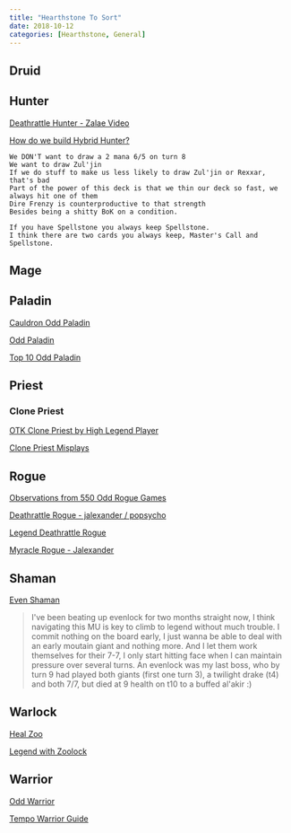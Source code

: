 ```yaml
---
title: "Hearthstone To Sort"
date: 2018-10-12
categories: [Hearthstone, General]
---
```


## Druid

## Hunter

[Deathrattle Hunter - Zalae Video](https://www.youtube.com/watch?v=VnJEIQiFB-o)

[How do we build Hybrid Hunter?](https://www.reddit.com/r/CompetitiveHS/comments/acg61o/i_gonna_axe_you_a_question_how_do_we_build_hybrid/)

```
We DON'T want to draw a 2 mana 6/5 on turn 8
We want to draw Zul'jin
If we do stuff to make us less likely to draw Zul'jin or Rexxar, that's bad
Part of the power of this deck is that we thin our deck so fast, we always hit one of them
Dire Frenzy is counterproductive to that strength
Besides being a shitty BoK on a condition.

If you have Spellstone you always keep Spellstone.
I think there are two cards you always keep, Master's Call and Spellstone.
```

## Mage

## Paladin

[Cauldron Odd Paladin](https://www.reddit.com/r/CompetitiveHS/comments/9u2pw5/legend_with_zoolock_w_void_ripper_legend_11_with/)

[Odd Paladin](https://www.reddit.com/r/CompetitiveHS/comments/9uh2ut/odd_paladin_deck_guide/)

[Top 10 Odd Paladin](https://www.reddit.com/r/CompetitiveHS/comments/90zi38/top_10_odd_paladin_learn_to_love_the_button_feat/)

## Priest

### Clone Priest

[OTK Clone Priest by High Legend Player](https://www.reddit.com/r/CompetitiveHS/comments/ad056o/guide_for_otk_clone_priest_by_a_high_legend_player/)

[Clone Priest Misplays](https://www.reddit.com/r/CompetitiveHS/comments/aakp7h/ask_rcompetitivehs_saturday_december_29_2018/ect8p13/)

## Rogue

[Observations from 550 Odd Rogue Games](https://www.reddit.com/r/CompetitiveHS/comments/9c7suk/observations_from_550_odd_rogue_games/)

[Deathrattle Rogue - jalexander / popsycho](https://www.reddit.com/r/CompetitiveHS/comments/9nxjqu/top_10_legend_deathrattle_rogue_a_guide/)

[Legend Deathrattle Rogue](https://www.reddit.com/r/CompetitiveHS/comments/9xby0t/legend_deathrattle_rogue_guide/)

[Myracle Rogue - Jalexander](https://www.reddit.com/r/CompetitiveHS/comments/adpt7w/myracle_rogue_a_guide/)

## Shaman

[Even Shaman](https://www.hearthstonetopdecks.com/deck-guide/even-shaman-deck-list-guide/)

> I've been beating up evenlock for two months straight now, I think navigating this MU is key to climb to legend without much trouble. 
> I commit nothing on the board early, I just wanna be able to deal with an early moutain giant and nothing more. 
> And I let them work themselves for their 7-7, I only start hitting face when I can maintain pressure over several turns. 
> An evenlock was my last boss, who by turn 9 had played both giants (first one turn 3), a twilight drake (t4) and both 7/7, but died at 9 health on t10 to a buffed al'akir :) 

## Warlock

[Heal Zoo](https://www.reddit.com/r/CompetitiveHS/comments/9i0n8f/heal_zoo_guide_repost_and_edited/)

[Legend with Zoolock](https://www.reddit.com/r/CompetitiveHS/comments/9u2pw5/legend_with_zoolock_w_void_ripper_legend_11_with/)

## Warrior

[Odd Warrior](https://www.hearthstonetopdecks.com/deck-guide/odd-warrior-deck-list-guide/)

[Tempo Warrior Guide](https://www.reddit.com/r/CompetitiveHS/comments/9ymmsl/rank_4_to_106_legend_tempo_warrior_68_wr/)

